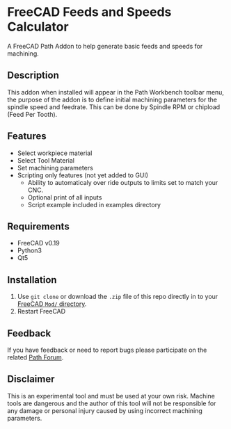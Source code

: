 # FreeCAD Feeds and Speeds Calculator
A FreeCAD Path Addon to help generate basic feeds and speeds for machining.  

## Description
This addon when installed will appear in the Path Workbench toolbar menu, the purpose of the addon is to define initial machining parameters
for the spindle speed and feedrate. This can be done by Spindle RPM or chipload (Feed Per Tooth).

## Features
* Select workpiece material
* Select Tool Material
* Set machining parameters
* Scripting only features (not yet added to GUI)
  * Ability to automaticaly over ride outputs to limits set to match your CNC.
  * Optional print of all inputs
  * Script example included in examples directory
 
## Requirements
* FreeCAD v0.19  
* Python3  
* Qt5

## Installation
1. Use `git clone` or download the `.zip` file of this repo directly in to your [FreeCAD `Mod/` directory](https://www.freecadweb.org/wiki/Installing_more_workbenches).  
2. Restart FreeCAD 

## Feedback  
If you have feedback or need to report bugs please participate on the related [Path Forum](https://forum.freecadweb.org/viewforum.php?f=15). 

## Disclaimer
This is an experimental tool and must be used at your own risk. Machine tools are dangerous and the author of this tool will not be responsible for any 
damage or personal injury caused by using incorrect machining parameters.

